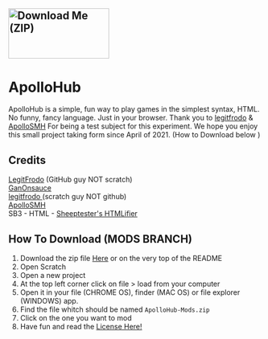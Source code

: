 ## <a href="https://github.com/GanOnsauce/ApolloHub/archive/refs/heads/Mods.zip"><img src="http://react.rocks/images/converted/downloadbutton.jpg" alt="Download Me (ZIP)" style="width:200px;height:100px;"></a>

# ApolloHub
ApolloHub is a simple, fun way to play games in the simplest syntax, HTML. No funny, fancy language. Just in your browser. Thank you to <a href="https://scratch.mit.edu/users/legitfrodo/">legitfrodo</a> & <a href="https://scratch.mit.edu/users/ApolloSMH/">ApolloSMH</a> For being a test subject for this experiment. We hope you enjoy this small project taking form since April of 2021. (How to Download below ) 

## Credits
<a href="https://github.com/LegitFrodo">LegitFrodo</a> (GitHub guy NOT scratch)
<br>
<a href="https://github.com/GanOnsauce">GanOnsauce</a>
<br>
<a href="https://scratch.mit.edu/users/legitfrodo/">legitfrodo </a> (scratch guy NOT github)
<br>
<a href="https://scratch.mit.edu/users/ApolloSMH/">ApolloSMH</a>
<br>
SB3 - HTML - <a href="https://sheeptester.github.io/htmlifier/">Sheeptester's HTMLifier</a>

## How To Download (MODS BRANCH)

1.  Download the zip file <a href="https://github.com/GanOnsauce/ApolloHub/archive/refs/heads/Mods.zip">Here</a> or on the very top of the README
2.  Open Scratch
3.  Open a new project
4.  At the top left corner click on file > load from your computer
5.  Open it in your file (CHROME OS), finder (MAC OS) or file explorer (WINDOWS) app.
6.  Find the file whitch should be named `ApolloHub-Mods.zip`
7.  Click on the one you want to mod
8.  Have fun and read the [License Here!](https://github.com/GanOnsauce/ApolloHub/blob/Mods/LICENSE)
